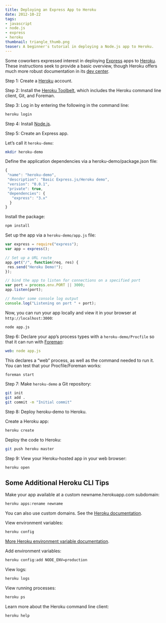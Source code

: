 ```yaml
---
title: Deploying an Express App to Heroku
date: 2012-10-22
tags:
- javascript
- node.js
- express
- heroku
thumbnail: triangle_thumb.png
teaser: A beginner's tutorial in deploying a Node.js app to Heroku.
---
```


Some coworkers expressed interest in deploying <a href="http://expressjs.com">Express</a> apps to <a href="http://heroku.com">Heroku</a>. These instructions seek to provide a basic overview, though Heroku offers much more robust documentation in its <a href="https://devcenter.heroku.com">dev center</a>.

Step 1: Create a <a href="https://api.heroku.com/signup">Heroku</a> account.

Step 2: Install the <a href="https://toolbelt.herokuapp.com">Heroku Toolbelt</a>, which includes the Heroku command line client, Git, and Foreman.</li>

Step 3: Log in by entering the following in the command line:

```bash
heroku login
```

Step 4: Install <a href="http://nodejs.org">Node.js</a>.

Step 5: Create an Express app.

Let&#8217;s call it `heroku-demo`:

```bash
mkdir heroku-demo
```

Define the application dependencies via a heroku-demo/package.json file:

```javascript
{
 "name": "heroku-demo",
 "description": "Basic Express.js/Heroku demo",
 "version": "0.0.1",
 "private": true,
 "dependencies": {
   "express": "3.x"
  }
}
```

Install the package:

```bash
npm install
```

Set up the app via a <code>heroku-demo/app.js</code> file:

```javascript
var express = require("express");
var app = express();

// Set up a URL route
app.get("/", function(req, res) {
 res.send("Heroku Demo!");
});

// bind the app to listen for connections on a specified port
var port = process.env.PORT || 3000;
app.listen(port);

// Render some console log output
console.log("Listening on port " + port);
```

Now, you can run your app locally and view it in your browser at <code>http://localhost:3000</code>:

```bash
node app.js
```

Step 6: Declare your app&#8217;s process types with a <code>heroku-demo/Procfile</code> so that it can run with <a href="https://github.com/ddollar/foreman">Foreman</a>:

```yaml
web: node app.js
```

This declares a &#8220;web&#8221; process, as well as the command needed to run it. You can test that your Procfile/Foreman works:</p>

```bash
foreman start
```

Step 7: Make <code>heroku-demo</code> a Git repository:

```bash
git init
git add .
git commit -m "Initial commit"
```

Step 8: Deploy heroku-demo to Heroku.

Create a Heroku app:

```bash
heroku create
```

Deploy the code to Heroku:

```bash
git push heroku master
```

Step 9: View your Heroku-hosted app in your web browser:

```bash
heroku open
```

## Some Additional Heroku CLI Tips

Make your app available at a custom newname.herokuapp.com subdomain:

```bash
heroku apps:rename newname
```

You can also use custom domains. See the <a href="https://devcenter.heroku.com/articles/custom-domains">Heroku documentation</a>.

View environment variables:

```bash
heroku config
```

<a href="https://devcenter.heroku.com/articles/config-vars">More Heroku environment variable documentation</a>.

Add environment variables:

```bash
heroku config:add NODE_ENV=production
```

View logs:

```bash
heroku logs
```

View running processes:

```bash
heroku ps
```

Learn more about the Heroku command line client:

```bash
heroku help
```
